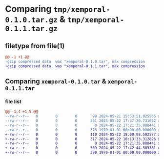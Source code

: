# Comparing `tmp/xemporal-0.1.0.tar.gz` & `tmp/xemporal-0.1.1.tar.gz`

## filetype from file(1)

```diff
@@ -1 +1 @@
-gzip compressed data, was "xemporal-0.1.0.tar", max compression
+gzip compressed data, was "xemporal-0.1.1.tar", max compression
```

## Comparing `xemporal-0.1.0.tar` & `xemporal-0.1.1.tar`

### file list

```diff
@@ -1,4 +1,5 @@
--rw-r--r--   0        0        0       98 2024-05-21 15:53:51.025565 xemporal-0.1.0/README.md
--rw-r--r--   0        0        0      261 2024-05-22 17:37:20.731022 xemporal-0.1.0/pyproject.toml
--rw-r--r--   0        0        0        0 2024-05-22 17:21:35.888441 xemporal-0.1.0/xemporal/__init__.py
--rw-r--r--   0        0        0      378 1970-01-01 00:00:00.000000 xemporal-0.1.0/PKG-INFO
+-rw-r--r--   0        0        0      110 2024-05-22 18:00:08.502577 xemporal-0.1.1/README.md
+-rw-r--r--   0        0        0      317 2024-05-22 18:13:33.312826 xemporal-0.1.1/pyproject.toml
+-rw-r--r--   0        0        0        0 2024-05-22 17:21:35.888441 xemporal-0.1.1/xemporal/__init__.py
+-rw-r--r--   0        0        0      369 2024-05-22 17:42:44.583361 xemporal-0.1.1/xemporal/validator.py
+-rw-r--r--   0        0        0      390 1970-01-01 00:00:00.000000 xemporal-0.1.1/PKG-INFO
```

